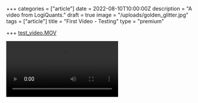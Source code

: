 +++
categories = ["article"]
date = 2022-08-10T10:00:00Z
description = "A video from LogiQuants."
draft = true
image = "/uploads/golden_glitter.jpg"
tags = ["article"]
title = "First Video - Testing"
type = "premium"

+++
[test_video.MOV](/uploads/test_video.MOV "test_video.MOV")

<video src="LINK" controls="controls" style="max-width: 730px;"></video>